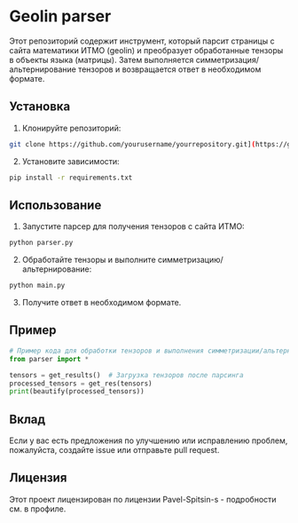 # Geolin parser

Этот репозиторий содержит инструмент, который парсит страницы с сайта математики ИТМО (geolin) и преобразует обработанные тензоры в объекты языка (матрицы). Затем выполняется симметризация/альтернирование тензоров и возвращается ответ в необходимом формате.

## Установка

1. Клонируйте репозиторий:

```bash
git clone https://github.com/yourusername/yourrepository.git](https://github.com/Pavel-Spitsin-s/geolin_parser.git
```

2. Установите зависимости:

```bash
pip install -r requirements.txt
```

## Использование

1. Запустите парсер для получения тензоров с сайта ИТМО:

```bash
python parser.py
```

2. Обработайте тензоры и выполните симметризацию/альтернирование:

```bash
python main.py
```

3. Получите ответ в необходимом формате.

## Пример

```python
# Пример кода для обработки тензоров и выполнения симметризации/альтернирования
from parser import *

tensors = get_results()  # Загрузка тензоров после парсинга
processed_tensors = get_res(tensors)
print(beautify(processed_tensors))
```

## Вклад

Если у вас есть предложения по улучшению или исправлению проблем, пожалуйста, создайте issue или отправьте pull request.

## Лицензия

Этот проект лицензирован по лицензии Pavel-Spitsin-s - подробности см. в профиле.
